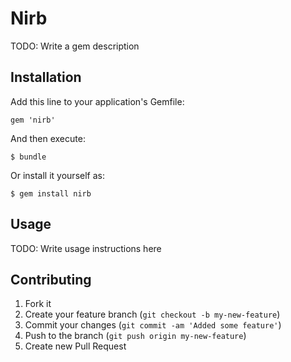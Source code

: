 # Nirb

TODO: Write a gem description

## Installation

Add this line to your application's Gemfile:

    gem 'nirb'

And then execute:

    $ bundle

Or install it yourself as:

    $ gem install nirb

## Usage

TODO: Write usage instructions here

## Contributing

1. Fork it
2. Create your feature branch (`git checkout -b my-new-feature`)
3. Commit your changes (`git commit -am 'Added some feature'`)
4. Push to the branch (`git push origin my-new-feature`)
5. Create new Pull Request

